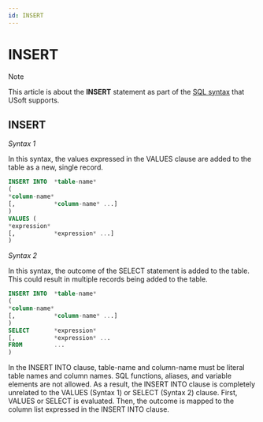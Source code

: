 ```yaml
---
id: INSERT
---
```


# INSERT



> [!NOTE]
> This article is about the **INSERT** statement as part of the [SQL syntax](/docs/Modeller_and_Rules_Engine/SQL_syntax) that USoft supports.

## **INSERT**

*Syntax 1*

In this syntax, the values expressed in the VALUES clause are added to the table as a new, single record.

```sql
INSERT INTO  *table-name*
(
*column-name*
[,           *column-name* ...]
)           
VALUES (
*expression*
[,           *expression* ...]
)
```

*Syntax 2*

In this syntax, the outcome of the SELECT statement is added to the table. This could result in multiple records being added to the table.

```sql
INSERT INTO  *table-name*
(
*column-name*
[,           *column-name* ...]
)           
SELECT       *expression*
[,           *expression* ...
FROM         ...
)
```

In the INSERT INTO clause, table-name and column-name must be literal table names and column names. SQL functions, aliases, and variable elements are not allowed. As a result, the INSERT INTO clause is completely unrelated to the VALUES (Syntax 1) or SELECT (Syntax 2) clause. First, VALUES or SELECT is evaluated. Then, the outcome is mapped to the column list expressed in the INSERT INTO clause.